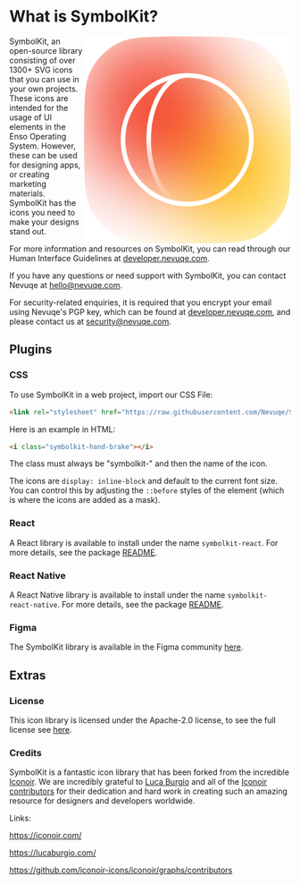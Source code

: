 # What is SymbolKit?

<img align="right" width="370" height="370" src="assets/logo.png">

SymbolKit, an open-source library consisting of over 1300+ SVG icons that you can use in your own projects. These icons are intended for the usage of UI elements in the Enso Operating System. However, these can be used for designing apps, or creating marketing materials. SymbolKit has the icons you need to make your designs stand out.

For more information and resources on SymbolKit, you can read through our Human Interface Guidelines at [developer.nevuqe.com](https://developer.nevuqe.com).

If you have any questions or need support with SymbolKit, you can contact Nevuqe at [hello@nevuqe.com](mailto:hello@nevuqe.com).

For security-related enquiries, it is required that you encrypt your email using Nevuqe's PGP key, which can be found at [developer.nevuqe.com](https://developer.nevuqe.com/keys/signing-key.asc), and please contact us at [security@nevuqe.com](mailto:security@nevuqe.com).

## Plugins

### CSS

To use SymbolKit in a web project, import our CSS File:

```html
<link rel="stylesheet" href="https://raw.githubusercontent.com/Nevuqe/SymbolKit/main/css/symbolkit.css">
```

Here is an example in HTML:

```html
<i class="symbolkit-hand-brake"></i>
```
The class must always be "symbolkit-" and then the name of the icon.

The icons are `display: inline-block` and default to the current font size. You can control this
by adjusting the `::before` styles of the element (which is where the icons are added as a mask).

### React

A React library is available to install under the name `symbolkit-react`. For more details, see the package [README](./packages/symbolkit-react).

### React Native

A React Native library is available to install under the name `symbolkit-react-native`. For more details, see the package [README](./packages/symbolkit-react-native).

### Figma

The SymbolKit library is available in the Figma community [here](https://www.figma.com/community/file/1223220311556704784).

## Extras

### License

This icon library is licensed under the Apache-2.0 license, to see the full license see [here](license.txt).

### Credits

SymbolKit is a fantastic icon library that has been forked from the incredible [Iconoir](https://iconoir.com/). We are incredibly grateful to [Luca Burgio](https://lucaburgio.com/) and all of the [Iconoir contributors](https://github.com/iconoir-icons/iconoir/graphs/contributors
) for their dedication and hard work in creating such an amazing resource for designers and developers worldwide.

Links:

https://iconoir.com/

https://lucaburgio.com/

https://github.com/iconoir-icons/iconoir/graphs/contributors

